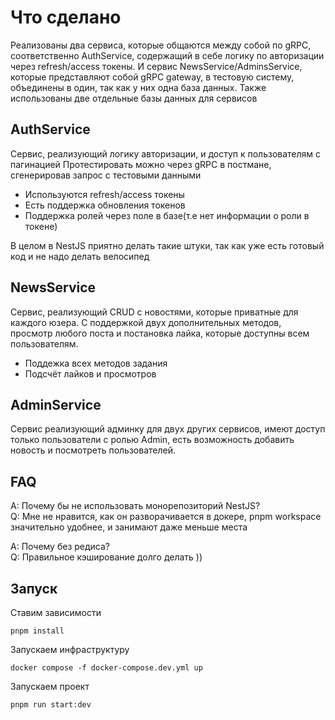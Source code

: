 # Что сделано

Реализованы два сервиса, которые общаются между собой по gRPC, соответственно AuthService, содержащий в себе логику по авторизации через refresh/access токены. И сервис NewsService/AdminsService, которые представляют собой gRPC gateway, в тестовую систему, объединены в один, так как у них одна база данных. Также использованы две отдельные базы данных для сервисов

## AuthService

Сервис, реализующий логику авторизации, и доступ к пользователям с пагинацией
Протестировать можно через gRPC в постмане, сгенерировав запрос с тестовыми данными

<ul>
  <li>Используются refresh/access токены</li>
  <li>Есть поддержка обновления токенов</li>
  <li>Поддержка ролей через поле в базе(т.е нет информации о роли в токене)</li>
</ul>

В целом в NestJS приятно делать такие штуки, так как уже есть готовый код и не надо делать велосипед

## NewsService

Сервис, реализующий CRUD с новостями, которые приватные для каждого юзера. С поддержкой двух дополнительных методов, просмотр любого поста и постановка лайка, которые доступны всем пользователям.

<ul>
  <li>Поддежка всех методов задания</li>
  <li>Подсчёт лайков и просмотров</li>
</ul>

## AdminService

Сервис реализующий админку для двух других сервисов, имеют доступ только пользователи с ролью Admin, есть возможность добавить новость и посмотреть пользователей.

## FAQ

A: Почему бы не использовать монорепозиторий NestJS?
<br>
Q: Мне не нравится, как он разворачивается в докере, pnpm workspace значительно удобнее, и занимают даже меньше места

A: Почему без редиса?
<br>
Q: Правильное кэширование долго делать ))

## Запуск

Ставим зависимости

```
pnpm install
```

Запускаем инфраструктуру

```
docker compose -f docker-compose.dev.yml up
```

Запускаем проект

```
pnpm run start:dev
```
